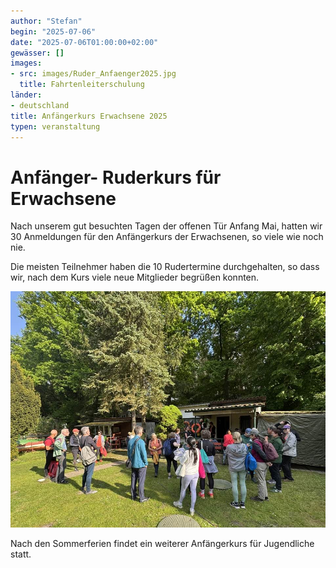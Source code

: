 ```yaml
---
author: "Stefan"
begin: "2025-07-06"
date: "2025-07-06T01:00:00+02:00"
gewässer: []
images:
- src: images/Ruder_Anfaenger2025.jpg
  title: Fahrtenleiterschulung
länder: 
- deutschland
title: Anfängerkurs Erwachsene 2025
typen: veranstaltung
---
```


# Anfänger- Ruderkurs für Erwachsene

Nach unserem gut besuchten Tagen der offenen Tür Anfang Mai, hatten wir 30 Anmeldungen für den Anfängerkurs der Erwachsenen, so viele wie noch nie.

Die meisten Teilnehmer haben die 10 Rudertermine durchgehalten, so dass wir, nach dem Kurs viele neue Mitglieder begrüßen konnten.

![Anfänger beim ersten Termin](images/Ruder_Anfaenger2025.jpg)


Nach den Sommerferien findet ein weiterer Anfängerkurs für Jugendliche statt.
